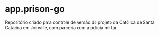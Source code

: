 # app.prison-go
Repositório criado para controle de versão do projeto da Católica de Santa Catarina em Joinville, com parceria com a polícia militar.
